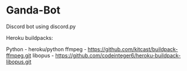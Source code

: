 # Ganda-Bot
Discord bot using discord.py

Heroku buildpacks:

Python - heroku/python
ffmpeg - https://github.com/kitcast/buildpack-ffmpeg.git
libopus - https://github.com/codeinteger6/heroku-buildpack-libopus.git

